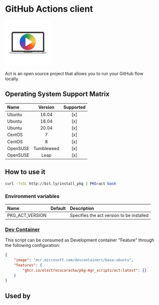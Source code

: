 # GitHub Actions client

![Logo](../../docs/img/act.png)

Act is an open source project that allows you to run your GitHub flow locally.

## Operating System Support Matrix

| Name       | Version    | Supported |
|:-----------|:----------:|:---------:|
| Ubuntu     | 16.04      | [x]       |
| Ubuntu     | 18.04      | [x]       |
| Ubuntu     | 20.04      | [x]       |
| CentOS     | 7          | [x]       |
| CentOS     | 8          | [x]       |
| OpenSUSE   | Tumbleweed | [x]       |
| OpenSUSE   | Leap       | [x]       |

## How to use it

```bash
curl -fsSL http://bit.ly/install_pkg | PKG=act bash
```
### Environment variables

| Name            | Default                          | Description                                |
|:----------------|:---------------------------------|:-------------------------------------------|
| PKG_ACT_VERSION |                                  | Specifies the act version to be installed  |

### [Dev Container](https://containers.dev/overview)

This script can be consumed as Development container "Feature" through the
following configuration:

```json
{
    "image": "mcr.microsoft.com/devcontainers/base:ubuntu",
    "features": {
        "ghcr.io/electrocucaracha/pkg-mgr_scripts/act:latest": {}
    }
}
```

## Used by
